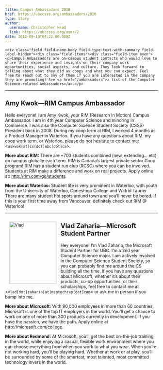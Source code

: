 ```yaml
---
title: Campus Ambassadors 2010 
href: https://ubccsss.org/ambassadors/2010
type: Story
author:
  username: Christopher Head
  link: https://ubccsss.org/user/2
date: 2012-09-10T04:22:00.000Z
---
```



    <div class="field field-name-body field-type-text-with-summary field-label-hidden"><div class="field-items"><div class="field-item even"><p>Campus Ambassadors are on-campus student contacts who would love to share their experience and insights on their company work opportunities, social aspects, and culture. They look forward to talking about what they did as coops and what you can expect. Feel free to reach out to any of them if you are interested in the company they are promoting! See <a href="/ambassadors">a list of the Computer Science-related Ambassadors</a>.</p>
<!--break--><hr>
<h2>Amy Kwok&#x2014;RIM Campus Ambassador</h2>
<p>Hello everyone! I am Amy Kwok, your RIM (Research In Motion) Campus Ambassador. I am in 4th year Computer Science and minoring in Commerce. I was also the Computer Science Student Society (CSSS) President back in 2008. During my coop term at RIM, I worked 4 months as a Product Manager in Waterloo. If you have any questions about RIM, my coop work term, or Waterloo, please do not hesitate to contact me: &lt;<code>askwok[at]cs[dot]ubc[dot]ca</code>&gt;.</p>
<p><span style="font-weight: bold;">More about RIM:</span> There are ~700 students combined (new, extending&#x2026; etc) on campus globally each term. RIM is Canada&#x2019;s largest private sector Coop program! RIM has a student run club (RCSC) where you can be involved. Students at RIM make a difference and work on real projects. Apply online at: <a href="http://rim.com/go/students">http://rim.com/go/students</a>.</p>
<p><span style="font-weight: bold;">More about Waterloo:</span> Student life is very prominent in Waterloo, with youth from the University of Waterloo, Conestoga College and Wilfrid Laurier. There are many student hot spots around town and you&#x2019;ll never be bored. If this is your first time away from Vancouver, definitely check out RIM @ Waterloo!</p>
<hr style="clear: both;">
<p><img src="/files/ambassador_vlad_zaharia.jpg" width="155" height="204" alt="Vlad" style="float: left; margin: 1em;"></p>
<h2>Vlad Zaharia&#x2014;Microsoft Student Partner</h2>
<p>Hey everyone! I&#x2019;m Vlad Zaharia, the Microsoft Student Partner for UBC. I&#x2019;m a 2nd year Computer Science major. I am actively involved in the Computer Science Student Society, so you can probably find me around the CS building all the time. If you have any questions about Microsoft, whether it&#x2019;s about their products, co-op opportunities, or their scholarships, feel free to contact me at &lt;<code>vlad[dot]zaharia[at]msptechrep[dot]com</code>&gt; or ask me in person if you bump into me.</p>
<p><span style="font-weight: bold;">More about Microsoft:</span> With 90,000 employees in more than 60 countries, Microsoft is one of the top IT employers in the world. You&#x2019;ll get a chance to work on one of more than 300 products currently in development. If you have the passion, we have the path. Apply online at <a href="https://www.microsoft.com/college">http://microsoft.com/college</a>.</p>
<p><span style="font-weight: bold;">More about Redmond:</span> At Microsoft, you&#x2019;ll get the best on-the-job training in the world, while enjoying a casual, flexible work environment where you can choose everything from when you work to what you wear. When you&#x2019;re not working hard, you&#x2019;ll be playing hard. Whether at work or at play, you&#x2019;ll be surrounded by some of the smartest, most talented, most committed technology lovers in the world.</p>
</div></div></div>    <footer>
          </footer>
    